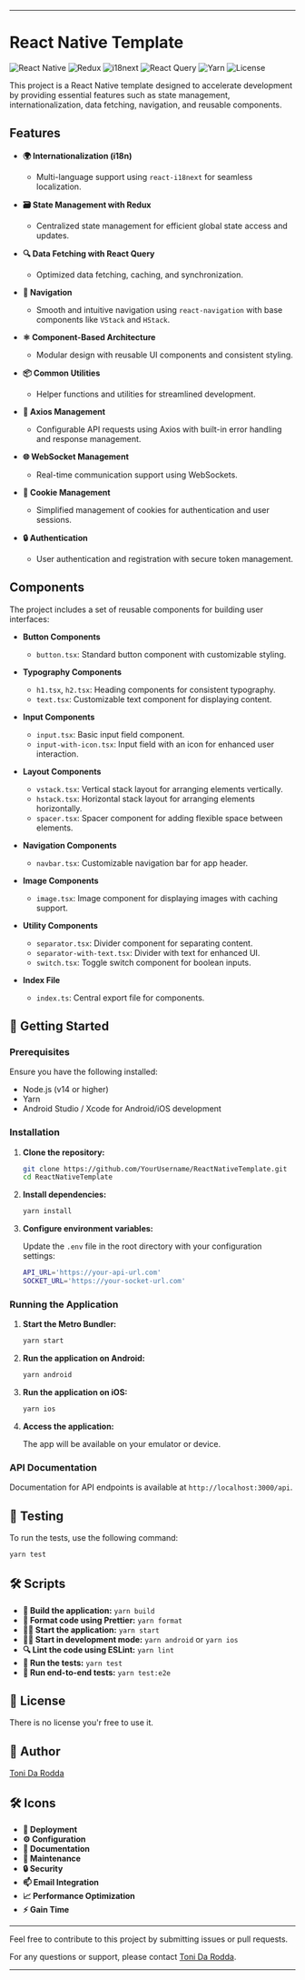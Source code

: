 
---

# React Native Template

![React Native](https://img.shields.io/badge/React%20Native-20232A?style=for-the-badge&logo=react&logoColor=61DAFB)
![Redux](https://img.shields.io/badge/Redux-764ABC?style=for-the-badge&logo=redux&logoColor=white)
![i18next](https://img.shields.io/badge/i18next-26A69A?style=for-the-badge&logo=i18next&logoColor=white)
![React Query](https://img.shields.io/badge/React%20Query-FF4154?style=for-the-badge&logo=react-query&logoColor=white)
![Yarn](https://img.shields.io/badge/Yarn-2C8EBB?style=for-the-badge&logo=yarn&logoColor=white)
![License](https://img.shields.io/badge/License-UNLICENSED-green?style=for-the-badge)

This project is a React Native template designed to accelerate development by providing essential features such as state management, internationalization, data fetching, navigation, and reusable components.

## Features

- **🌍 Internationalization (i18n)**
  - Multi-language support using `react-i18next` for seamless localization.

- **🗃️ State Management with Redux**
  - Centralized state management for efficient global state access and updates.

- **🔍 Data Fetching with React Query**
  - Optimized data fetching, caching, and synchronization.

- **🧭 Navigation**
  - Smooth and intuitive navigation using `react-navigation` with base components like `VStack` and `HStack`.

- **⚛️ Component-Based Architecture**
  - Modular design with reusable UI components and consistent styling.

- **📦 Common Utilities**
  - Helper functions and utilities for streamlined development.

- **🔗 Axios Management**
  - Configurable API requests using Axios with built-in error handling and response management.

- **🌐 WebSocket Management**
  - Real-time communication support using WebSockets.

- **🍪 Cookie Management**
  - Simplified management of cookies for authentication and user sessions.

- **🔒 Authentication**
  - User authentication and registration with secure token management.

## Components

The project includes a set of reusable components for building user interfaces:

- **Button Components**
  - `button.tsx`: Standard button component with customizable styling.

- **Typography Components**
  - `h1.tsx`, `h2.tsx`: Heading components for consistent typography.
  - `text.tsx`: Customizable text component for displaying content.

- **Input Components**
  - `input.tsx`: Basic input field component.
  - `input-with-icon.tsx`: Input field with an icon for enhanced user interaction.

- **Layout Components**
  - `vstack.tsx`: Vertical stack layout for arranging elements vertically.
  - `hstack.tsx`: Horizontal stack layout for arranging elements horizontally.
  - `spacer.tsx`: Spacer component for adding flexible space between elements.

- **Navigation Components**
  - `navbar.tsx`: Customizable navigation bar for app header.

- **Image Components**
  - `image.tsx`: Image component for displaying images with caching support.

- **Utility Components**
  - `separator.tsx`: Divider component for separating content.
  - `separator-with-text.tsx`: Divider with text for enhanced UI.
  - `switch.tsx`: Toggle switch component for boolean inputs.

- **Index File**
  - `index.ts`: Central export file for components.

## 🚀 Getting Started

### Prerequisites

Ensure you have the following installed:

- Node.js (v14 or higher)
- Yarn
- Android Studio / Xcode for Android/iOS development

### Installation

1. **Clone the repository:**

   ```sh
   git clone https://github.com/YourUsername/ReactNativeTemplate.git
   cd ReactNativeTemplate
   ```

2. **Install dependencies:**

   ```sh
   yarn install
   ```

3. **Configure environment variables:**

   Update the `.env` file in the root directory with your configuration settings:

   ```sh
   API_URL='https://your-api-url.com'
   SOCKET_URL='https://your-socket-url.com'
   ```

### Running the Application

1. **Start the Metro Bundler:**

   ```sh
   yarn start
   ```

2. **Run the application on Android:**

   ```sh
   yarn android
   ```

3. **Run the application on iOS:**

   ```sh
   yarn ios
   ```

4. **Access the application:**

   The app will be available on your emulator or device.

### API Documentation

Documentation for API endpoints is available at `http://localhost:3000/api`.

## 🧪 Testing

To run the tests, use the following command:

```sh
yarn test
```

## 🛠️ Scripts

- **🔨 Build the application:** `yarn build`
- **🧹 Format code using Prettier:** `yarn format`
- **🏃‍♂️ Start the application:** `yarn start`
- **👨‍💻 Start in development mode:** `yarn android` or `yarn ios`
- **🔍 Lint the code using ESLint:** `yarn lint`
- **🧪 Run the tests:** `yarn test`
- **🚀 Run end-to-end tests:** `yarn test:e2e`

## 📜 License

There is no license you'r free to use it.

## 👤 Author

[Toni Da Rodda](mailto:toni.da.rodda.pro@gmail.com)

## 🛠️ Icons

- **🚀 Deployment**
- **⚙️ Configuration**
- **📄 Documentation**
- **🔧 Maintenance**
- **🔒 Security**
- **📫 Email Integration**
- **📈 Performance Optimization**
- **⚡ Gain Time**

---

Feel free to contribute to this project by submitting issues or pull requests.

For any questions or support, please contact [Toni Da Rodda](mailto:toni.da.rodda.pro@gmail.com).

---
